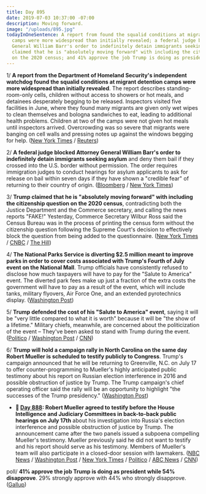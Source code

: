 ```yaml
---
title: Day 895
date: 2019-07-03 10:37:00 -07:00
description: Moving forward.
image: "/uploads/895.jpg"
todayInOneSentence: A report from found the squalid conditions at migrant detention
  camps were more widespread than initially revealed; a federal judge blocked Attorney
  General William Barr's order to indefinitely detain immigrants seeking asylum; Trump
  claimed that he is "absolutely moving forward" with including the citizenship question
  on the 2020 census; and 41% approve the job Trump is doing as president.
---
```


1/ **A report from the Department of Homeland Security's independent watchdog found the squalid conditions at migrant detention camps were more widespread than initially revealed**. The report describes standing-room-only cells, children without access to showers or hot meals, and detainees desperately begging to be released. Inspectors visited five facilities in June, where they found many migrants are given only wet wipes to clean themselves and bologna sandwiches to eat, leading to additional health problems. Children at two of the camps were not given hot meals until inspectors arrived. Overcrowding was so severe that migrants were banging on cell walls and pressing notes up against the windows begging for help. ([New York Times](https://www.nytimes.com/2019/07/02/us/politics/border-center-migrant-detention.html) / [Reuters](https://www.reuters.com/article/us-usa-immigration-idUSKCN1TY1A5))

2/ **A federal judge blocked Attorney General William Barr's order to indefinitely detain immigrants seeking asylum** and deny them bail if they crossed into the U.S. border without permission. The order requires immigration judges to conduct hearings for asylum applicants to ask for release on bail within seven days if they have shown a "credible fear" of returning to their country of origin. ([Bloomberg](https://www.bloomberg.com/news/articles/2019-07-02/u-s-blocked-by-court-from-jailing-asylum-seekers-with-no-bail) / [New York Times](https://www.nytimes.com/2019/07/02/us/politics/federal-judge-asylum-seekers.html))

3/ **Trump claimed that he is "absolutely moving forward" with including the citizenship question on the 2020 census**, contradicting both the Justice Department and the Commerce secretary, and calling the news reports "FAKE!" Yesterday, Commerce Secretary Wilbur Ross said the Census Bureau was in the process of printing the census form without the citizenship question following the Supreme Court's decision to effectively block the question from being added to the questionnaire. ([New York Times](https://www.nytimes.com/2019/07/03/us/politics/census-citizenship-question.html) / [CNBC](https://www.cnbc.com/2019/07/03/trump-says-absolutely-moving-forward-with-census-citizenship-question.html) / [The Hill](https://thehill.com/homenews/administration/451525-trump-appears-to-contradict-officials-calls-reports-on-2020-census))

4/ **The National Parks Service is diverting $2.5 million meant to improve parks in order to cover costs associated with Trump's Fourth of July event on the National Mall**. Trump officials have consistently refused to disclose how much taxpayers will have to pay for the "Salute to America" event. The diverted park fees make up just a fraction of the extra costs the government will have to pay as a result of the event, which will include tanks, military flyovers, Air Force One, and an extended pyrotechnics display. ([Washington Post](https://www.washingtonpost.com/politics/white-house-gives-tickets-to-trumps-july-fourth-extravaganza-to-gop-donors/2019/07/02/9109a566-9ce0-11e9-b27f-ed2942f73d70_story.html?utm_term=.ebfca6854219))

5/ **Trump defended the cost of his "Salute to America" event**, saying it will be "very little compared to what it is worth" because it will be "the show of a lifetime." Military chiefs, meanwhile, are concerned about the politicization of the event – They've been asked to stand with Trump during the event. ([Politico](https://www.politico.com/story/2019/07/03/trump-fourth-of-july-cost-1397381) / [Washington Post](https://www.washingtonpost.com/politics/trump-defends-cost-of-independence-day-event-says-it-will-be-very-little-compared-to-what-it-is-worth/2019/07/03/270f00b6-9d8a-11e9-85d6-5211733f92c7_story.html) / [CNN](https://www.cnn.com/2019/07/03/politics/military-concerns-trump-july-4th-event/index.html))

6/ **Trump will hold a campaign rally in North Carolina on the same day Robert Mueller is scheduled to testify publicly to Congress**. Trump's campaign announced that he will be returning to Greenville, N.C. on July 17 to offer counter-programming to Mueller's highly anticipated public testimony about his report on Russian election interference in 2016 and possible obstruction of justice by Trump. The Trump campaign's chief operating officer said the rally will be an opportunity to highlight "the successes of the Trump presidency." ([Washington Post](https://www.washingtonpost.com/politics/trump-schedules-a-campaign-rally-in-nc-on-same-day-mueller-testifies-publicly-to-congress/2019/07/03/29f68f94-9d79-11e9-85d6-5211733f92c7_story.html?utm_term=.c9816f0afe97))

* **📌 [Day 888](https://whatthefuckjusthappenedtoday.com/2019/06/26/day-888/#1-robert-mueller-agreed-to-testify-b): Robert Mueller agreed to testify before the House Intelligence and Judiciary Committees in back-to-back public hearings on July 17th** about his investigation into Russia's election interference and possible obstruction of justice by Trump. The announcement came after the two panels issued a subpoena compelling Mueller's testimony. Mueller previously said he did not want to testify and his report should serve as his testimony. Members of Mueller's team will also participate in a closed-door session with lawmakers. ([NBC News](https://www.nbcnews.com/politics/congress/robert-mueller-testify-publicly-house-committees-july-17-n1021796) / [Washington Post](https://www.washingtonpost.com/politics/mueller-to-testify-to-congress-in-open-session-about-his-investigation/2019/06/25/dde8c95a-975b-11e9-916d-9c61607d8190_story.html?utm_term=.a506bd673c70) / [New York Times](https://www.nytimes.com/2019/06/25/us/politics/robert-mueller-testify.html) / [Politico](https://www.cnn.com/2019/06/25/politics/robert-mueller-will-testify/index.html) / [ABC News](https://abcnews.go.com/Politics/mueller-agrees-testify-house-committees-july/story?id=63948189) / [CNN](https://www.cnn.com/2019/06/25/politics/robert-mueller-will-testify/index.html))

poll/ **41% approve the job Trump is doing as president while 54% disapprove**. 29% strongly approve with 44% who strongly disapprove. ([Gallup](https://news.gallup.com/poll/259871/trump-approval-remains-low-40s.aspx))
